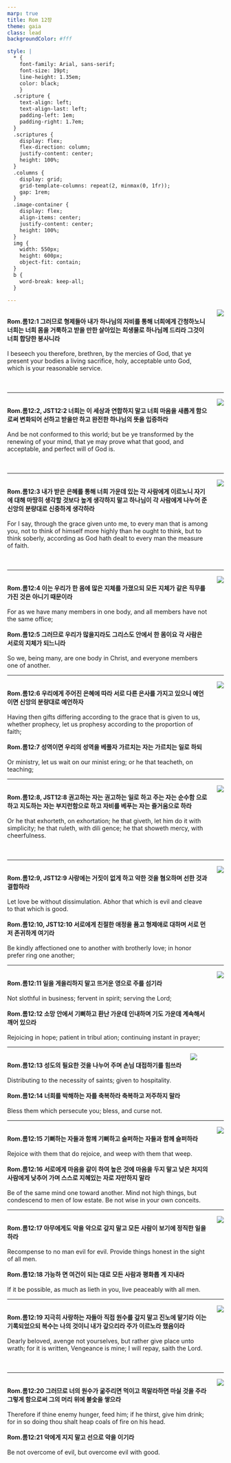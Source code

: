 ```yaml
---
marp: true
title: Rom 12장
theme: gaia
class: lead
backgroundColor: #fff

style: |
  * {
    font-family: Arial, sans-serif;
    font-size: 19pt;
    line-height: 1.35em;
    color: black;
    }
  .scripture {
    text-align: left;
    text-align-last: left;
    padding-left: 1em;
    padding-right: 1.7em;
  }
  .scriptures {
    display: flex;
    flex-direction: column;
    justify-content: center;
    height: 100%;
  }
  .columns {
    display: grid;
    grid-template-columns: repeat(2, minmax(0, 1fr));
    gap: 1rem;
  }
  .image-container {
    display: flex;
    align-items: center;
    justify-content: center;
    height: 100%;
  }
  img {
    width: 550px;
    height: 600px;
    object-fit: contain;
  }
  b {
    word-break: keep-all;
  }

---
```


<div class="columns">
  <div class="scriptures">
    <br>
    <div class="scripture">
      <b>Rom.롬12:1 그러므로 형제들아 내가 하나님의 자비를 통해 너희에게 간청하노니 너희는 너희 몸을 거룩하고 받을 만한 살아있는 희생물로 하나님께 드리라 그것이 너희 합당한 봉사니라 
      </b>
    </div>
    <br>
    <div class="scripture">I beseech you therefore, brethren, by the mercies of God, that ye present your bodies a living sacrifice, holy, acceptable unto God, which is your reasonable service. 
    </div>
    <br>
    <div class="scripture">
      <b>
      </b>
    </div>
    <br>
    <div class="scripture">
    </div>         
  </div>
  <div class="image-container">
    <img src='../../pictures/picture_22.jpg'>
  </div>
</div>

---

<div class="columns">
  <div class="scriptures">
    <br>
    <div class="scripture">
      <b>Rom.롬12:2, JST12:2 너희는 이 세상과 연합하지 말고 너희 마음을 새롭게 함으로써 변화되어 선하고 받을만 하고 완전한 하나님의 뜻을 입증하라 
      </b>
    </div>
    <br>
    <div class="scripture">And be not conformed to this world; but be ye transformed by the renewing of your mind, that ye may prove what that good, and acceptable, and perfect will of God is. 
    </div>
    <br>
    <div class="scripture">
      <b>
      </b>
    </div>
    <br>
    <div class="scripture">
    </div>         
  </div>
  <div class="image-container">
    <img src='../../pictures/picture_54.jpg'>
  </div>
</div>

---

<div class="columns">
  <div class="scriptures">
    <br>
    <div class="scripture">
      <b>Rom.롬12:3 내가 받은 은혜를 통해 너희 가운데 있는 각 사람에게 이르노니 자기에 대해 마땅히 생각할 것보다 높게 생각하지 말고 하나님이 각 사람에게 나누어 준 신앙의 분량대로 신중하게 생각하라 
      </b>
    </div>
    <br>
    <div class="scripture">For I say, through the grace given unto me, to every man that is among you, not to think of himself more highly than he ought to think, but to think soberly, according as God hath dealt to every man the measure of faith. 
    </div>
    <br>
    <div class="scripture">
      <b>
      </b>
    </div>
    <br>
    <div class="scripture">
    </div>         
  </div>
  <div class="image-container">
    <img src='../../pictures/picture_96.jpg'>
  </div>
</div>

---

<div class="columns">
  <div class="scriptures">
    <br>
    <div class="scripture">
      <b>Rom.롬12:4 이는 우리가 한 몸에 많은 지체를 가졌으되 모든 지체가 같은 직무를 가진 것은 아니기 때문이라 
      </b>
    </div>
    <br>
    <div class="scripture">For as we have many members in one body, and all members have not the same office; 
    </div>
    <br>
    <div class="scripture">
      <b>Rom.롬12:5 그러므로 우리가 많을지라도 그리스도 안에서 한 몸이요 각 사람은 서로의 지체가 되느니라 
      </b>
    </div>
    <br>
    <div class="scripture">So we, being many, are one body in Christ, and everyone members one of another. 
    </div>         
  </div>
  <div class="image-container">
    <img src='../../pictures/picture_112.jpg'>
  </div>
</div>

---

<div class="columns">
  <div class="scriptures">
    <br>
    <div class="scripture">
      <b>Rom.롬12:6 우리에게 주어진 은혜에 따라 서로 다른 은사를 가지고 있으니 예언이면 신앙의 분량대로 예언하자 
      </b>
    </div>
    <br>
    <div class="scripture">Having then gifts differing according to the grace that is given to us, whether prophecy, let us prophesy according to the proportion of faith; 
    </div>
    <br>
    <div class="scripture">
      <b>Rom.롬12:7 성역이면 우리의 성역을 베풀자 가르치는 자는 가르치는 일로 하되 
      </b>
    </div>
    <br>
    <div class="scripture">Or ministry, let us wait on our minist ering; or he that teacheth, on teaching; 
    </div>         
  </div>
  <div class="image-container">
    <img src='../../pictures/picture_110.jpg'>
  </div>
</div>

---

<div class="columns">
  <div class="scriptures">
    <br>
    <div class="scripture">
      <b>Rom.롬12:8, JST12:8 권고하는 자는 권고하는 일로 하고 주는 자는 순수함 으로 하고 지도하는 자는 부지런함으로 하고 자비를 베푸는 자는 즐거움으로 하라 
      </b>
    </div>
    <br>
    <div class="scripture">Or he that exhorteth, on exhortation; he that giveth, let him do it with simplicity; he that ruleth, with dili gence; he that showeth mercy, with cheerfulness. 
    </div>
    <br>
    <div class="scripture">
      <b>
      </b>
    </div>
    <br>
    <div class="scripture">
    </div>         
  </div>
  <div class="image-container">
    <img src='../../pictures/picture_12.jpg'>
  </div>
</div>

---

<div class="columns">
  <div class="scriptures">
    <br>
    <div class="scripture">
      <b>Rom.롬12:9, JST12:9 사랑에는 거짓이 없게 하고 악한 것을 혐오하며 선한 것과 결합하라 
      </b>
    </div>
    <br>
    <div class="scripture">Let love be without dissimulation. Abhor that which is evil and cleave to that which is good. 
    </div>
    <br>
    <div class="scripture">
      <b>Rom.롬12:10, JST12:10 서로에게 친절한 애정을 품고 형제애로 대하며 서로 먼저 존귀하게 여기라 
      </b>
    </div>
    <br>
    <div class="scripture">Be kindly affectioned one to another with brotherly love; in honor prefer ring one another; 
    </div>         
  </div>
  <div class="image-container">
    <img src='../../pictures/picture_159.jpg'>
  </div>
</div>

---

<div class="columns">
  <div class="scriptures">
    <br>
    <div class="scripture">
      <b>Rom.롬12:11 일을 게을리하지 말고 뜨거운 영으로 주를 섬기라 
      </b>
    </div>
    <br>
    <div class="scripture">Not slothful in business; fervent in spirit; serving the Lord; 
    </div>
    <br>
    <div class="scripture">
      <b>Rom.롬12:12 소망 안에서 기뻐하고 환난 가운데 인내하며 기도 가운데 계속해서 깨어 있으라 
      </b>
    </div>
    <br>
    <div class="scripture">Rejoicing in hope; patient in tribul ation; continuing instant in prayer; 
    </div>         
  </div>
  <div class="image-container">
    <img src='../../pictures/picture_1.jpg'>
  </div>
</div>

---

<div class="columns">
  <div class="scriptures">
    <br>
    <div class="scripture">
      <b>Rom.롬12:13 성도의 필요한 것을 나누어 주며 손님 대접하기를 힘쓰라 
      </b>
    </div>
    <br>
    <div class="scripture">Distributing to the necessity of saints; given to hospitality. 
    </div>
    <br>
    <div class="scripture">
      <b>Rom.롬12:14 너희를 박해하는 자를 축복하라 축복하고 저주하지 말라 
      </b>
    </div>
    <br>
    <div class="scripture">Bless them which persecute you; bless, and curse not. 
    </div>         
  </div>
  <div class="image-container">
    <img src='../../pictures/picture_7.jpg'>
  </div>
</div>

---

<div class="columns">
  <div class="scriptures">
    <br>
    <div class="scripture">
      <b>Rom.롬12:15 기뻐하는 자들과 함께 기뻐하고 슬퍼하는 자들과 함께 슬퍼하라 
      </b>
    </div>
    <br>
    <div class="scripture">Rejoice with them that do rejoice, and weep with them that weep. 
    </div>
    <br>
    <div class="scripture">
      <b>Rom.롬12:16 서로에게 마음을 같이 하여 높은 것에 마음을 두지 말고 낮은 처지의 사람에게 낮추어 가며 스스로 지혜있는 자로 자만하지 말라 
      </b>
    </div>
    <br>
    <div class="scripture">Be of the same mind one toward another. Mind not high things, but condescend to men of low estate. Be not wise in your own conceits. 
    </div>         
  </div>
  <div class="image-container">
    <img src='../../pictures/picture_113.jpg'>
  </div>
</div>

---

<div class="columns">
  <div class="scriptures">
    <br>
    <div class="scripture">
      <b>Rom.롬12:17 아무에게도 악을 악으로 갚지 말고 모든 사람이 보기에 정직한 일을 하라 
      </b>
    </div>
    <br>
    <div class="scripture">Recompense to no man evil for evil. Provide things honest in the sight of all men. 
    </div>
    <br>
    <div class="scripture">
      <b>Rom.롬12:18 가능하 면 여건이 되는 대로 모든 사람과 평화롭 게 지내라 
      </b>
    </div>
    <br>
    <div class="scripture">If it be possible, as much as lieth in you, live peaceably with all men. 
    </div>         
  </div>
  <div class="image-container">
    <img src='../../pictures/picture_14.jpg'>
  </div>
</div>

---

<div class="columns">
  <div class="scriptures">
    <br>
    <div class="scripture">
      <b>Rom.롬12:19 지극히 사랑하는 자들아 직접 원수를 갚지 말고 진노에 맡기라 이는 기록되었으되 복수는 나의 것이니 내가 갚으리라 주가 이르노라 했음이라 
      </b>
    </div>
    <br>
    <div class="scripture">Dearly beloved, avenge not yourselves, but rather give place unto wrath; for it is written, Vengeance is mine; I will repay, saith the Lord. 
    </div>
    <br>
    <div class="scripture">
      <b>
      </b>
    </div>
    <br>
    <div class="scripture">
    </div>         
  </div>
  <div class="image-container">
    <img src='../../pictures/picture_19.jpg'>
  </div>
</div>

---

<div class="columns">
  <div class="scriptures">
    <br>
    <div class="scripture">
      <b>Rom.롬12:20 그러므로 너의 원수가 굶주리면 먹이고 목말라하면 마실 것을 주라 그렇게 함으로써 그의 머리 위에 불숯을 쌓으라 
      </b>
    </div>
    <br>
    <div class="scripture">Therefore if thine enemy hunger, feed him; if he thirst, give him drink; for in so doing thou shalt heap coals of fire on his head. 
    </div>
    <br>
    <div class="scripture">
      <b>Rom.롬12:21 악에게 지지 말고 선으로 악을 이기라 
      </b>
    </div>
    <br>
    <div class="scripture">Be not overcome of evil, but overcome evil with good.
    </div>         
  </div>
  <div class="image-container">
    <img src='../../pictures/picture_32.jpg'>
  </div>
</div>

